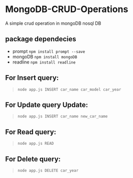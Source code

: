 # MongoDB-CRUD-Operations
A simple crud operation in mongoDB nosql DB

## package dependecies
- prompt `npm install prompt --save`
- mongoDB `npm install mongoDB`
- readline `npm install readline`

## For Insert query:
> `node app.js INSERT car_name car_model car_year `

##  For Update query Update:
> `node app.js INSERT car_name new_car_name `

## For Read query:
> `node app.js READ`

## For Delete query:
> `node app.js DELETE car_year`
